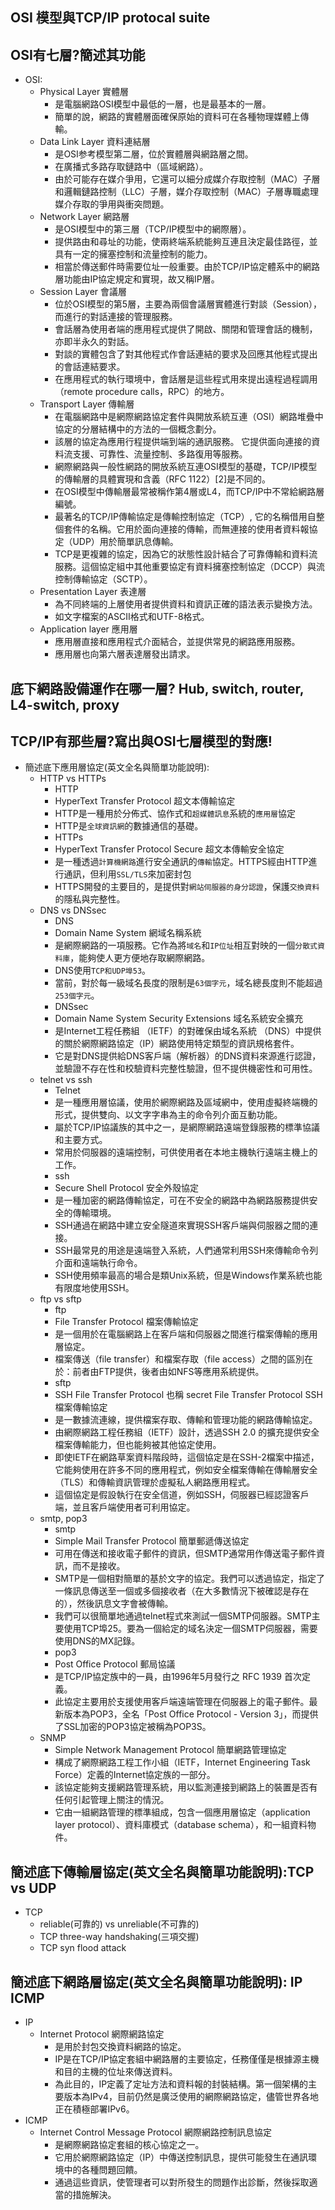 ## OSI 模型與TCP/IP protocal suite

## OSI有七層?簡述其功能
  - OSI:
      - Physical Layer 實體層
        - 是電腦網路OSI模型中最低的一層，也是最基本的一層。
        - 簡單的說，網路的實體層面確保原始的資料可在各種物理媒體上傳輸。
      - Data Link Layer 資料連結層
        - 是OSI参考模型第二層，位於實體層與網路層之間。
        - 在廣播式多路存取鏈路中（區域網路）。
        - 由於可能存在媒介爭用，它還可以細分成媒介存取控制（MAC）子層和邏輯鏈路控制（LLC）子層，媒介存取控制（MAC）子層專職處理媒介存取的爭用與衝突問題。
      - Network Layer 網路層
        - 是OSI模型中的第三層（TCP/IP模型中的網際層）。
        - 提供路由和尋址的功能，使兩終端系統能夠互連且決定最佳路徑，並具有一定的擁塞控制和流量控制的能力。
        - 相當於傳送郵件時需要位址一般重要。由於TCP/IP協定體系中的網路層功能由IP協定規定和實現，故又稱IP層。
      - Session Layer 會議層
        - 位於OSI模型的第5層，主要為兩個會議層實體進行對談（Session），而進行的對話連接的管理服務。
        - 會話層為使用者端的應用程式提供了開啟、關閉和管理會話的機制，亦即半永久的對話。
        - 對談的實體包含了對其他程式作會話連結的要求及回應其他程式提出的會話連結要求。
        - 在應用程式的執行環境中，會話層是這些程式用來提出遠程過程調用（remote procedure calls，RPC）的地方。
      - Transport Layer 傳輸層
        - 在電腦網路中是網際網路協定套件與開放系統互連（OSI）網路堆疊中協定的分層結構中的方法的一個概念劃分。
        - 該層的協定為應用行程提供端到端的通訊服務。 它提供面向連接的資料流支援、可靠性、流量控制、多路復用等服務。
        - 網際網路與一般性網路的開放系統互連OSI模型的基礎，TCP/IP模型的傳輸層的具體實現和含義（RFC 1122）[2]是不同的。
        - 在OSI模型中傳輸層最常被稱作第4層或L4，而TCP/IP中不常給網路層編號。
        - 最著名的TCP/IP傳輸協定是傳輸控制協定（TCP）, 它的名稱借用自整個套件的名稱。它用於面向連接的傳輸，而無連接的使用者資料報協定（UDP）用於簡單訊息傳輸。
        - TCP是更複雜的協定，因為它的狀態性設計結合了可靠傳輸和資料流服務。這個協定組中其他重要協定有資料擁塞控制協定（DCCP）與流控制傳輸協定（SCTP）。
      - Presentation Layer 表達層
        - 為不同終端的上層使用者提供資料和資訊正確的語法表示變換方法。
        - 如文字檔案的ASCII格式和UTF-8格式。
      - Application layer 應用層
        - 應用層直接和應用程式介面結合，並提供常見的網路應用服務。
        - 應用層也向第六層表達層發出請求。 
## 底下網路設備運作在哪一層? Hub, switch, router, L4-switch, proxy

## TCP/IP有那些層?寫出與OSI七層模型的對應!

 - 簡述底下應用層協定(英文全名與簡單功能說明):
    - HTTP vs HTTPs
      - HTTP  
      - HyperText Transfer Protocol 超文本傳輸協定
      - HTTP是一種用於分佈式、協作式和`超媒體訊息`系統的`應用層`協定
      - HTTP是`全球資訊網`的數據通信的基礎。
      - HTTPs
      - HyperText Transfer Protocol Secure 超文本傳輸安全協定
      - 是一種透過`計算機網路`進行安全通訊的`傳輸`協定。HTTPS經由HTTP進行通訊，但利用`SSL/TLS`來加密封包
      - HTTPS開發的主要目的，是提供對`網站伺服器的身分認證`，保護`交換資料`的隱私與完整性。
    - DNS vs DNSsec
      - DNS  
      - Domain Name System 網域名稱系統
      - 是網際網路的一項服務。它作為將`域名`和`IP位址`相互對映的一個`分散式資料庫`，能夠使人更方便地存取網際網路。
      - DNS使用`TCP和UDP埠53`。
      - 當前，對於每一級域名長度的限制是`63個字元`，域名總長度則不能超過`253個字元`。
      - DNSsec
      - Domain Name System Security Extensions 域名系統安全擴充
      - 是Internet工程任務組 （IETF）的對確保由域名系統 （DNS）中提供的關於網際網路協定（IP）網路使用特定類型的資訊規格套件。
      - 它是對DNS提供給DNS客戶端（解析器）的DNS資料來源進行認證，並驗證不存在性和校驗資料完整性驗證，但不提供機密性和可用性。
    - telnet vs ssh
      - Telnet
      - 是一種應用層協議，使用於網際網路及區域網中，使用虛擬終端機的形式，提供雙向、以文字字串為主的命令列介面互動功能。
      - 屬於TCP/IP協議族的其中之一，是網際網路遠端登錄服務的標準協議和主要方式。
      - 常用於伺服器的遠端控制，可供使用者在本地主機執行遠端主機上的工作。
      - ssh
      - Secure Shell Protocol 安全外殼協定
      - 是一種加密的網路傳輸協定，可在不安全的網路中為網路服務提供安全的傳輸環境。
      - SSH通過在網路中建立安全隧道來實現SSH客戶端與伺服器之間的連接。
      - SSH最常見的用途是遠端登入系統，人們通常利用SSH來傳輸命令列介面和遠端執行命令。
      - SSH使用頻率最高的場合是類Unix系統，但是Windows作業系統也能有限度地使用SSH。
    - ftp vs sftp
      - ftp
      - File Transfer Protocol 檔案傳輸協定
      - 是一個用於在電腦網路上在客戶端和伺服器之間進行檔案傳輸的應用層協定。
      - 檔案傳送（file transfer）和檔案存取（file access）之間的區別在於：前者由FTP提供，後者由如NFS等應用系統提供。
      - sftp
      - SSH File Transfer Protocol 也稱 secret File Transfer Protocol SSH檔案傳輸協定
      - 是一數據流連線，提供檔案存取、傳輸和管理功能的網路傳輸協定。
      - 由網際網路工程任務組（IETF）設計，透過SSH 2.0 的擴充提供安全檔案傳輸能力，但也能夠被其他協定使用。
      - 即使IETF在網路草案資料階段時，這個協定是在SSH-2檔案中描述，它能夠使用在許多不同的應用程式，例如安全檔案傳輸在傳輸層安全（TLS）和傳輸資訊管理於虛擬私人網路應用程式。
      - 這個協定是假設執行在安全信道，例如SSH，伺服器已經認證客戶端，並且客戶端使用者可利用協定。
    - smtp, pop3
      - smtp
      - Simple Mail Transfer Protocol 簡單郵遞傳送協定
      - 可用在傳送和接收電子郵件的資訊，但SMTP通常用作傳送電子郵件資訊，而不是接收。
      - SMTP是一個相對簡單的基於文字的協定。我們可以透過協定，指定了一條訊息傳送至一個或多個接收者（在大多數情況下被確認是存在的），然後訊息文字會被傳輸。
      - 我們可以很簡單地通過telnet程式來測試一個SMTP伺服器。SMTP主要使用TCP埠25。要為一個給定的域名決定一個SMTP伺服器，需要使用DNS的MX記錄。
      - pop3
      - Post Office Protocol 郵局協議
      - 是TCP/IP協定族中的一員，由1996年5月發行之 RFC 1939 首次定義。
      - 此協定主要用於支援使用客戶端遠端管理在伺服器上的電子郵件。最新版本為POP3，全名「Post Office Protocol - Version 3」，而提供了SSL加密的POP3協定被稱為POP3S。
    - SNMP
      - Simple Network Management Protocol 簡單網路管理協定
      - 構成了網際網路工程工作小組（IETF，Internet Engineering Task Force）定義的Internet協定族的一部分。
      - 該協定能夠支援網路管理系統，用以監測連接到網路上的裝置是否有任何引起管理上關注的情況。
      - 它由一組網路管理的標準組成，包含一個應用層協定（application layer protocol）、資料庫模式（database schema），和一組資料物件。
## 簡述底下傳輸層協定(英文全名與簡單功能說明):TCP vs UDP
- TCP
  - reliable(可靠的) vs unreliable(不可靠的)
  - TCP three-way handshaking(三項交握)  
  - TCP syn flood attack

## 簡述底下網路層協定(英文全名與簡單功能說明): IP   ICMP
  - IP
    - Internet Protocol 網際網路協定
      - 是用於封包交換資料網路的協定。
      - IP是在TCP/IP協定套組中網路層的主要協定，任務僅僅是根據源主機和目的主機的位址來傳送資料。
      - 為此目的，IP定義了定址方法和資料報的封裝結構。第一個架構的主要版本為IPv4，目前仍然是廣泛使用的網際網路協定，儘管世界各地正在積極部署IPv6。
  - ICMP
    - Internet Control Message Protocol 網際網路控制訊息協定
      - 是網際網路協定套組的核心協定之一。
      - 它用於網際網路協定（IP）中傳送控制訊息，提供可能發生在通訊環境中的各種問題回饋。
      - 通過這些資訊，使管理者可以對所發生的問題作出診斷，然後採取適當的措施解決。
